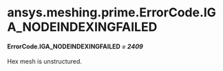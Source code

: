 <a id="ansys-meshing-prime-errorcode-iga-nodeindexingfailed"></a>

# ansys.meshing.prime.ErrorCode.IGA_NODEINDEXINGFAILED

<a id="ansys.meshing.prime.ErrorCode.IGA_NODEINDEXINGFAILED"></a>

#### ErrorCode.IGA_NODEINDEXINGFAILED *= 2409*

Hex mesh is unstructured.

<!-- !! processed by numpydoc !! -->
